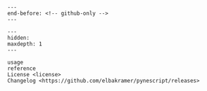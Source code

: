 ```{include} ../README.md
---
end-before: <!-- github-only -->
---
```

[license]: license
[usage]: usage

```{toctree}
---
hidden:
maxdepth: 1
---

usage
reference
License <license>
Changelog <https://github.com/elbakramer/pynescript/releases>
```
